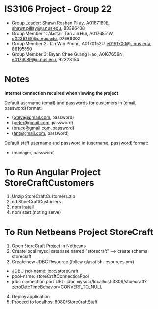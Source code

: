 # IS3106 Project - Group 22
- Group Leader: Shawn Roshan Pillay, A0167180E, shawn.pillay@u.nus.edu, 83396408
- Group Member 1: Alastair Tan Jin Hui, A0176851W, e0235258@u.nus.edu, 97568302
- Group Member 2: Tan Win Phong, A0170152U, e0191700@u.nus.edu, 86195650
- Group Member 3: Bryan Chee Guang Hao, A0167656N, e0176089@u.nus.edu, 92323154

# Notes
**Internet connection required when viewing the project**  
  
Default username (email) and passwords for customers in (email, password) format:
  - (Steve@gmail.com, password)
  - (peter@gmail.com, password)
  - (bruce@gmail.com, password)
  - (ant@gmail.com, password)
  
Default staff username and password in (username, password) format:
  - (manager, password)
  

# To Run Angular Project StoreCraftCustomers
1. Unzip StoreCraftCustomers.zip
2. cd StoreCraftCustomers
3. npm install
4. npm start (not ng serve)

# To Run Netbeans Project StoreCraft
1. Open StoreCraft Project in Netbeans
2. Create local mysql database named "storecraft" --> create schema storecraft 
3. Create new JDBC Resource (follow glassfish-resources.xml)
  - JDBC jndi-name: jdbc/storeCraft
  - pool-name: storeCraftConnectionPool
  - jdbc connection pool URL: jdbc:mysql://localhost:3306/storecraft?zeroDateTimeBehavior=CONVERT_TO_NULL
4. Deploy application
5. Proceed to localhost:8080/StoreCraftStaff
